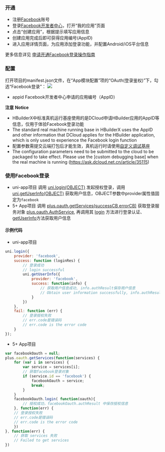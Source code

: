 ### 开通
- 注册[Facebook](http://www.facebook.com)账号
- 登录[Facebook开发者中心](http://developers.facebook.com/)，打开“我的应用”页面
- 点击“创建应用”，根据提示填写应用信息
- 创建应用完成后即可获得应用编号(AppID)
- 进入应用详情页面，为应用添加登录功能，并配置Android/iOS平台信息

更多信息详见 [申请开通Facebook登录操作指南](https://uniapp.dcloud.io/tutorial/app-oauth-facebook-open)


### 配置
打开项目的manifest.json文件，在“App模块配置”项的“OAuth(登录鉴权)”下，勾选“Facebook登录”：
![](https://native-res.dcloud.net.cn/images/uniapp/oauth/facebook-manifest.png)

- appid
Facebook开发者中心申请的应用编号（AppID）

**注意**
**Notice**
- HBuilderX中标准真机运行基座使用的是DCloud申请HBuilder应用的AppID等信息，仅用于体验Facebook登录功能
- The standard real machine running base in HBuilderX uses the AppID and other information that DCloud applies for the HBuilder application, which is only used to experience the Facebook login function
- 配置参数需提交云端打包后才能生效，真机运行时请使用[自定义调试基座](https://ask.dcloud.net.cn/article/35115)
- The configuration parameters need to be submitted to the cloud to be packaged to take effect. Please use the [custom debugging base] when the real machine is running (https://ask.dcloud.net.cn/article/35115)


### 使用Facebook登录

- uni-app项目
调用 [uni.login(OBJECT)](/api/plugins/login.md#login) 发起授权登录，调用 [uni.getUserInfo(OBJECT)](https://uniapp.dcloud.io/api/plugins/login?id=getuserinfo) 获取用户信息，OBJECT参数中provider属性值固定为`facebook`
- 5+ App项目
调用 [plus.oauth.getServices(successCB,errorCB)](https://www.html5plus.org/doc/zh_cn/oauth.html#plus.oauth.getServices) 获取登录服务对象 [plus.oauth.AuthService](https://www.html5plus.org/doc/zh_cn/oauth.html#plus.oauth.AuthService), 再调用其 [login](https://www.html5plus.org/doc/zh_cn/oauth.html#plus.oauth.AuthService.login) 方法进行登录认证、[getUserInfo](https://www.html5plus.org/doc/zh_cn/oauth.html#plus.oauth.AuthService.getUserInfo)方法获取用户信息


#### 示例代码
- uni-app项目
``` js
uni.login({
    provider: 'facebook',
    success: function (loginRes) {
        // 登录成功
        // login successful
        uni.getUserInfo({
            provider: 'facebook',
            success: function(info) {
                // 获取用户信息成功, info.authResult保存用户信息
                // Obtain user information successfully, info.authResult saves user information
            }
        })
    },
    fail: function (err) {
        // 登录授权失败
        // err.code是错误码
        // err.code is the error code
    }
});
```

- 5+ App项目
``` js
var facebookOauth = null;
plus.oauth.getServices(function(services) {
	for (var i in services) {
		var service = services[i];
        // 获取facebook登录对象
		if (service.id == 'facebook') {
			facebookOauth = service;
			break;
		}
	}
	facebookOauth.login( function(oauth){
		// 授权成功，facebookOauth.authResult 中保存授权信息
	}, function(err) {
    // 登录授权失败
    // err.code是错误码
    // err.code is the error code
	})
}, function(err) {
	// 获取 services 失败
	// Failed to get services
})
```

